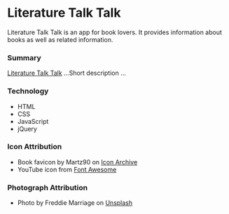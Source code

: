# Literature Talk Talk

Literature Talk Talk is an app for book lovers. It provides information about books as well as related information.

### Summary

[Literature Talk Talk](https://dermio.github.io/book-search-CS/) ...Short description ...

### Technology

* HTML
* CSS
* JavaScript
* jQuery

### Icon Attribution

* Book favicon by Martz90 on [Icon Archive](http://www.iconarchive.com/artist/martz90.html)
* YouTube icon from [Font Awesome](http://fontawesome.io/)


### Photograph Attribution

* Photo by Freddie Marriage on [Unsplash](https://unsplash.com/@fredmarriage)